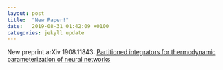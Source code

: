 ```yaml
---
layout: post
title:  "New Paper!"
date:   2019-08-31 01:42:09 +0100
categories: jekyll update
---
```


New preprint arXiv 1908.11843:
[Partitioned integrators for thermodynamic parameterization of neural networks](https://arxiv.org/abs/1908.11843)

